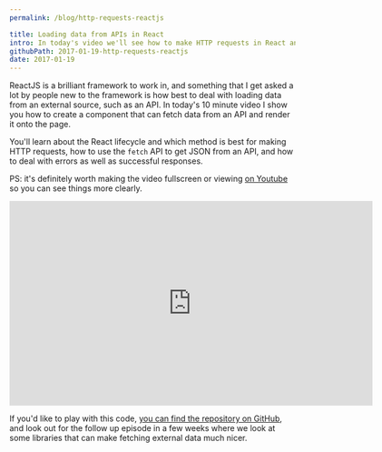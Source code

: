 ```yaml
---
permalink: /blog/http-requests-reactjs

title: Loading data from APIs in React
intro: In today's video we'll see how to make HTTP requests in React and show data to the users. We'll see how to show a loading spinner, deal with success and error cases, and use the fetch API to make requests.
githubPath: 2017-01-19-http-requests-reactjs
date: 2017-01-19
---
```


ReactJS is a brilliant framework to work in, and something that I get asked a lot by people new to the framework is how best to deal with loading data from an external source, such as an API. In today's 10 minute video I show you how to create a component that can fetch data from an API and render it onto the page.

You'll learn about the React lifecycle and which method is best for making HTTP requests, how to use the `fetch` API to get JSON from an API, and how to deal with errors as well as successful responses.

PS: it's definitely worth making the video fullscreen or viewing [on Youtube](https://www.youtube.com/watch?v=MjavMX8fUAE) so you can see things more clearly.

<iframe width="640" height="360" src="https://www.youtube.com/embed/MjavMX8fUAE" frameborder="0" allowfullscreen></iframe>
<br />

If you'd like to play with this code, [you can find the repository on GitHub](https://github.com/javascript-playground/remote-data-react-screencasts), and look out for the follow up episode in a few weeks where we look at some libraries that can make fetching external data much nicer.
